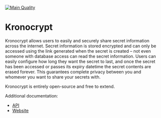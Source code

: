 [![Main Quality](https://github.com/irby/secrets-sharing-tool/actions/workflows/main.yml/badge.svg?branch=main)](https://github.com/irby/secrets-sharing-tool/actions/workflows/main.yml)

# Kronocrypt

Kronocrypt allows users to easily and securely share secret information across the internet. Secret information is stored encrypted and can only be accessed using the link generated when the secret is created – not even someone with database access can read the secret information. Users can easily configure how long they want the secret to last, and once the secret has been accessed or passes its expiry datetime the secret contents are erased forever. This guarantees complete privacy between you and whomever you want to share your secrets with.

Kronocrypt is entirely open-source and free to extend.

Additional documentation:
- [API](./src/api/README.md)
- [Website](./src/spa/README.md)
